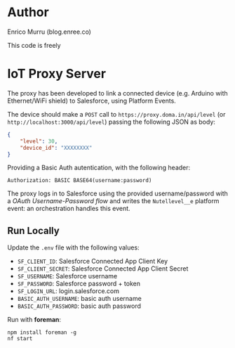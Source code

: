 # Author

Enrico Murru (blog.enree.co)

This code is freely 

# IoT Proxy Server

The proxy has been developed to link a connected device (e.g. Arduino with Ethernet/WiFi shield) to Salesforce, using Platform Events.

The device should make a `POST` call to `https://proxy.doma.in/api/level` (or `http://localhost:3000/api/level`) passing the following JSON as body:
```json
{
    "level": 30,
    "device_id": "XXXXXXXX"
}
```
Providing a Basic Auth autentication, with the following header:

```
Authorization: BASIC BASE64(username:password)
```

The proxy logs in to Salesforce using the provided username/password with a *OAuth Username-Password flow* and writes the `Nutellevel__e` platform event: an orchestration handles this event.

## Run Locally
Update the `.env` file with the following values:

* `SF_CLIENT_ID`: Salesforce Connected App Client Key
* `SF_CLIENT_SECRET`: Salesforce Connected App Client Secret
* `SF_USERNAME`: Salesforce username
* `SF_PASSWORD`: Salesforce password + token
* `SF_LOGIN_URL`: login.salesforce.com
* `BASIC_AUTH_USERNAME`: basic auth username
* `BASIC_AUTH_PASSWORD`: basic auth password

Run with **foreman**:

```
npm install foreman -g
nf start
```

